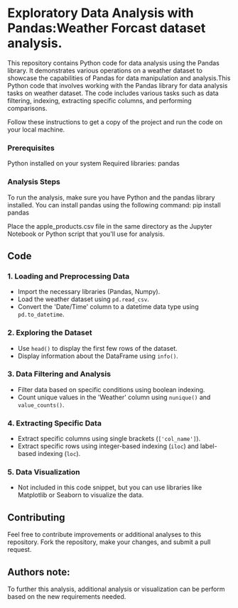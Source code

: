 # Exploratory Data Analysis with Pandas:Weather Forcast dataset analysis.
This repository contains Python code for data analysis using the Pandas library. It demonstrates various operations on a weather dataset to showcase the capabilities of Pandas for data manipulation and analysis.This Python code that involves working with the Pandas library for data analysis tasks on weather dataset. The code includes various tasks such as data filtering, indexing, extracting specific columns, and performing comparisons.

Follow these instructions to get a copy of the project and run the code on your local machine.

### Prerequisites
Python installed on your system
Required libraries: pandas

### Analysis Steps
To run the analysis, make sure you have Python and the pandas library installed. You can install pandas using the following command: pip install pandas

Place the apple_products.csv file in the same directory as the Jupyter Notebook or Python script that you'll use for analysis.


## Code 

### 1. Loading and Preprocessing Data

- Import the necessary libraries (Pandas, Numpy).
- Load the weather dataset using `pd.read_csv`.
- Convert the 'Date/Time' column to a datetime data type using `pd.to_datetime`.

### 2. Exploring the Dataset

- Use `head()` to display the first few rows of the dataset.
- Display information about the DataFrame using `info()`.

### 3. Data Filtering and Analysis

- Filter data based on specific conditions using boolean indexing.
- Count unique values in the 'Weather' column using `nunique()` and `value_counts()`.

### 4. Extracting Specific Data

- Extract specific columns using single brackets (`['col_name']`).
- Extract specific rows using integer-based indexing (`iloc`) and label-based indexing (`loc`).

### 5. Data Visualization

- Not included in this code snippet, but you can use libraries like Matplotlib or Seaborn to visualize the data.

## Contributing

Feel free to contribute improvements or additional analyses to this repository. Fork the repository, make your changes, and submit a pull request.

## Authors note:
To further this analysis, additional analysis or visualization can be perform based on the new  requirements needed.

